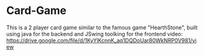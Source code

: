 # Card-Game

This is a 2 player card game similar to the famous game "HearthStone", built using java for the backend and JSwing toolking for the frontend
video: https://drive.google.com/file/d/1KyYlKcnnK_aq1DQDoUar80WkNRP0V981/view
